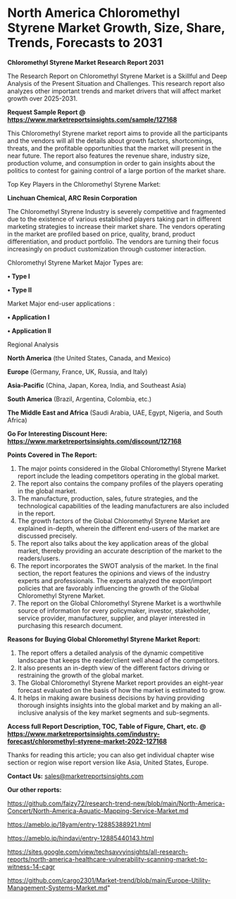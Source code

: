 # North America Chloromethyl Styrene Market Growth, Size, Share, Trends, Forecasts to 2031

<strong>Chloromethyl Styrene Market Research Report 2031</strong>

The Research Report on Chloromethyl Styrene Market is a Skillful and Deep Analysis of the Present Situation and Challenges. This research report also analyzes other important trends and market drivers that will affect market growth over 2025-2031.

<strong>Request Sample Report @ <a href=https://www.marketreportsinsights.com/sample/127168>https://www.marketreportsinsights.com/sample/127168</a></strong>

This Chloromethyl Styrene market report aims to provide all the participants and the vendors will all the details about growth factors, shortcomings, threats, and the profitable opportunities that the market will present in the near future. The report also features the revenue share, industry size, production volume, and consumption in order to gain insights about the politics to contest for gaining control of a large portion of the market share.

Top Key Players in the Chloromethyl Styrene Market:

<strong>Linchuan Chemical, ARC Resin Corporation</strong>

The Chloromethyl Styrene Industry is severely competitive and fragmented due to the existence of various established players taking part in different marketing strategies to increase their market share. The vendors operating in the market are profiled based on price, quality, brand, product differentiation, and product portfolio. The vendors are turning their focus increasingly on product customization through customer interaction.

Chloromethyl Styrene Market Major Types are:

<strong>• Type I

• Type II</strong>

Market Major end-user applications :

<strong>• Application I

• Application II</strong>

Regional Analysis

</u><strong><b>North America</b></strong> (the United States, Canada, and Mexico)

<strong><b>Europe </b></strong>(Germany, France, UK, Russia, and Italy)

<strong><b>Asia-Pacific</b></strong> (China, Japan, Korea, India, and Southeast Asia)

<strong><b>South America</b></strong> (Brazil, Argentina, Colombia, etc.)

<strong><b>The Middle East and Africa</b></strong> (Saudi Arabia, UAE, Egypt, Nigeria, and South Africa)

<strong>Go For Interesting Discount Here: <a href=https://www.marketreportsinsights.com/discount/127168>https://www.marketreportsinsights.com/discount/127168</a></strong>

<strong>Points Covered in The Report:</strong>
<ol>
  <li>The major points considered in the Global Chloromethyl Styrene Market report include the leading competitors operating in the global market.</li>
  <li>The report also contains the company profiles of the players operating in the global market.</li>
  <li>The manufacture, production, sales, future strategies, and the technological capabilities of the leading manufacturers are also included in the report.</li>
  <li>The growth factors of the Global Chloromethyl Styrene Market are explained in-depth, wherein the different end-users of the market are discussed precisely.</li>
  <li>The report also talks about the key application areas of the global market, thereby providing an accurate description of the market to the readers/users.</li>
  <li>The report incorporates the SWOT analysis of the market. In the final section, the report features the opinions and views of the industry experts and professionals. The experts analyzed the export/import policies that are favorably influencing the growth of the Global Chloromethyl Styrene Market.</li>
  <li>The report on the Global Chloromethyl Styrene Market is a worthwhile source of information for every policymaker, investor, stakeholder, service provider, manufacturer, supplier, and player interested in purchasing this research document.</li>
</ol>
<strong>Reasons for Buying Global Chloromethyl Styrene Market Report:</strong>

<ol>
  <li>The report offers a detailed analysis of the dynamic competitive landscape that keeps the reader/client well ahead of the competitors.</li>
  <li>It also presents an in-depth view of the different factors driving or restraining the growth of the global market.</li>
  <li>The Global Chloromethyl Styrene Market report provides an eight-year forecast evaluated on the basis of how the market is estimated to grow.</li>
  <li>It helps in making aware business decisions by having providing thorough insights insights into the global market and by making an all-inclusive analysis of the key market segments and sub-segments.</li>
</ol>
<strong>Access full Report Description, TOC, Table of Figure, Chart, etc. @ <a href=https://www.marketreportsinsights.com/industry-forecast/chloromethyl-styrene-market-2022-127168>https://www.marketreportsinsights.com/industry-forecast/chloromethyl-styrene-market-2022-127168</a></strong>


Thanks for reading this article; you can also get individual chapter wise section or region wise report version like Asia, United States, Europe.

<strong>Contact Us:</strong>
sales@marketreportsinsights.com

<strong>Our other reports:</strong>

<a href=https://github.com/faizy72/research-trend-new/blob/main/North-America-Concert/North-America-Aquatic-Mapping-Service-Market.md>https://github.com/faizy72/research-trend-new/blob/main/North-America-Concert/North-America-Aquatic-Mapping-Service-Market.md</a>

<a href=https://ameblo.jp/18yam/entry-12885388921.html>https://ameblo.jp/18yam/entry-12885388921.html</a>

<a href=https://ameblo.jp/hindavi/entry-12885440143.html>https://ameblo.jp/hindavi/entry-12885440143.html</a>

<a href=https://sites.google.com/view/techsavvyinsights/all-research-reports/north-america-healthcare-vulnerability-scanning-market-to-witness-14-cagr>https://sites.google.com/view/techsavvyinsights/all-research-reports/north-america-healthcare-vulnerability-scanning-market-to-witness-14-cagr</a>

<a href=https://github.com/cargo2301/Market-trend/blob/main/Europe-Utility-Management-Systems-Market.md>https://github.com/cargo2301/Market-trend/blob/main/Europe-Utility-Management-Systems-Market.md</a>"
